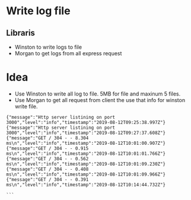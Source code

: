 # Write log file

## Libraris
- Winston to write logs to file
- Morgan to get logs from all express request

# Idea
- Use Winston to write all log to file. 5MB for file and maxinum 5 files.
- Use Morgan to get all request from client the use that info for winston write file.

````
{"message":"Http server listining on port 3000","level":"info","timestamp":"2019-08-12T09:25:38.997Z"}
{"message":"Http server listining on port 3000","level":"info","timestamp":"2019-08-12T09:27:37.608Z"}
{"message":"GET / 304 - - 8.304 ms\n","level":"info","timestamp":"2019-08-12T10:01:00.907Z"}
{"message":"GET / 304 - - 0.915 ms\n","level":"info","timestamp":"2019-08-12T10:01:01.766Z"}
{"message":"GET / 304 - - 0.562 ms\n","level":"info","timestamp":"2019-08-12T10:01:09.230Z"}
{"message":"GET / 304 - - 0.408 ms\n","level":"info","timestamp":"2019-08-12T10:01:09.966Z"}
{"message":"GET / 304 - - 0.391 ms\n","level":"info","timestamp":"2019-08-12T10:14:44.732Z"}

```